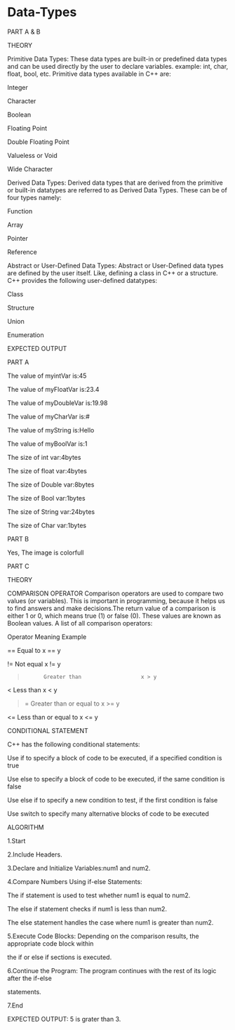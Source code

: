 # Data-Types
PART A & B

THEORY

Primitive Data Types: These data types are built-in or predefined data types and can be used directly by the user to declare variables. example: int, char, float, bool, etc. Primitive data types available in C++ are:

Integer

Character

Boolean

Floating Point

Double Floating Point

Valueless or Void

Wide Character

Derived Data Types: Derived data types that are derived from the primitive or built-in datatypes are referred to as Derived Data Types. These can be of four types namely:

Function

Array

Pointer

Reference

Abstract or User-Defined Data Types: Abstract or User-Defined data types are defined by the user itself. Like, defining a class in C++ or a structure. C++ provides the following user-defined datatypes:

Class

Structure

Union

Enumeration

EXPECTED OUTPUT

PART A

The value of myintVar is:45

The value of myFloatVar is:23.4

The value of myDoubleVar is:19.98

The value of myCharVar is:#

The value of myString is:Hello

The value of myBoolVar is:1

The size of int var:4bytes

The size of float var:4bytes

The size of Double var:8bytes

The size of Bool var:1bytes

The size of String var:24bytes

The size of Char var:1bytes

PART B

Yes, The image is colorfull

PART C

THEORY

COMPARISON OPERATOR
Comparison operators are used to compare two values (or variables). This is important in programming, because it helps us to find answers and make decisions.The return value of a comparison is either 1 or 0, which means true (1) or false (0). These values are known as Boolean values.
A list of all comparison operators:

Operator	Meaning	                     Example	

==	      Equal to	                   x == y	

!=	      Not equal	                   x != y	

>	        Greater than	               x > y	

<	        Less than	                   x < y	

>=	      Greater than or equal to	   x >= y	

<=	      Less than or equal to	       x <= y


CONDITIONAL STATEMENT

C++ has the following conditional statements:

Use if to specify a block of code to be executed, if a specified condition is true

Use else to specify a block of code to be executed, if the same condition is false

Use else if to specify a new condition to test, if the first condition is false

Use switch to specify many alternative blocks of code to be executed

ALGORITHM

1.Start

2.Include Headers.

3.Declare and Initialize Variables:num1 and num2.

4.Compare Numbers Using if-else Statements:

The if statement is used to test whether num1 is equal to num2.

The else if statement checks if num1 is less than num2.

The else statement handles the case where num1 is greater than num2.

5.Execute Code Blocks: Depending on the comparison results, the appropriate code block within 

the if or else if sections is executed.

6.Continue the Program: The program continues with the rest of its logic after the if-else 

statements.

7.End

EXPECTED OUTPUT:
5 is grater than 3.
